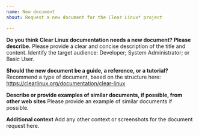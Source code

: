 ```yaml
---
name: New document
about: Request a new document for the Clear Linux* project

---
```


**Do you think Clear Linux documentation needs a new document? Please describe.**
Please provide a clear and concise description of the title and content. Identify the target audience: Developer; System Administrator; or Basic User.

**Should the new document be a guide, a reference, or a tutorial?**
Recommend a type of document, based on the structure here: https://clearlinux.org/documentation/clear-linux

**Describe or provide examples of similar documents, if possible, from other web sites**
Please provide an example of similar documents if possible.

**Additional context**
Add any other context or screenshots for the document request here.

